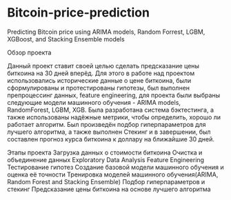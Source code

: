 # Bitcoin-price-prediction
Predicting Bitcoin price using ARIMA models, Random Forrest, LGBM, XGBoost, and Stacking Ensemble models

Обзор проекта

Данный проект ставит своей целью сделать  предсказание цены биткоина на 30 дней вперёд. Для этого в работе над проектом использовались исторические данные о цене биткоина, были сформулированы  и протестированы гипотезы, был выполнен препроцессинг данных, feature engineering, для проекта были выбраны следующие модели машинного обучения - ARIMA models, RandomForest, LGBM, XGB. Была разработана система бэктестинга, а также  использованы надёжные метрики, чтобы определить, хорошо ли работает алгоритм. Был произведён подбор гиперпараметров для лучшего алгоритма, а также выполнен Стекинг и в завершении, был составлен прогноз курса биткоина  к доллару на ближайшие 30 дней.

Этапы проекта
Загрузка данных о стоимости биткоина
Очистка и объединение данных
Exploratory Data Analysis
Feature Engineering
Тестирование гипотез
Создание базовой  модели машинного обучения и оценка её точности
Тренировка моделей машинного обучения(ARIMA, Random Forest and Stacking Ensemble)
Подбор гиперпараметров и стекинг
Предсказание цены биткоина на основе лучшего алгоритма
